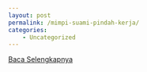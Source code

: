 ```yaml
---
layout: post
permalink: /mimpi-suami-pindah-kerja/
categories:
    - Uncategorized
---
```


[Baca Selengkapnya](/08)